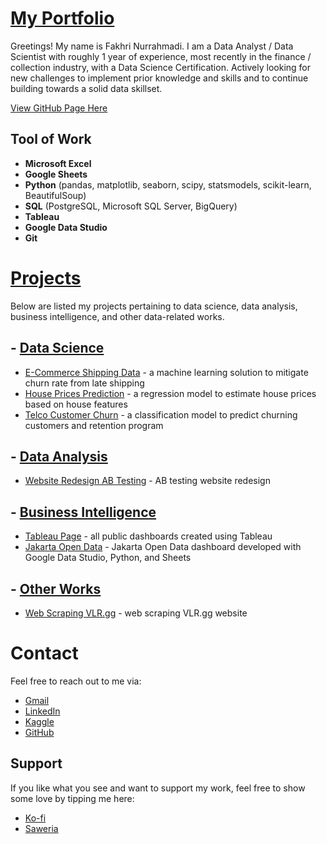 # [My Portfolio](https://fnurrahmadi.github.io/data-portfolio/)

Greetings! My name is Fakhri Nurrahmadi.
I am a Data Analyst / Data Scientist with roughly 1 year of experience, most recently in the finance /
collection industry, with a Data Science Certification. Actively looking for new challenges to implement prior
knowledge and skills and to continue building towards a solid data skillset.

[View GitHub Page Here](https://fnurrahmadi.github.io/data-portfolio/)

## Tool of Work
- **Microsoft Excel**
- **Google Sheets**
- **Python** (pandas, matplotlib, seaborn, scipy, statsmodels, scikit-learn, BeautifulSoup)
- **SQL** (PostgreSQL, Microsoft SQL Server, BigQuery)
- **Tableau**
- **Google Data Studio**
- **Git**

# [Projects](https://github.com/fnurrahmadi/data-portfolio)
Below are listed my projects pertaining to data science, data analysis, business intelligence, and other data-related works.

## - [Data Science](https://github.com/fnurrahmadi/data-portfolio/tree/main/Data%20Science)
- [E-Commerce Shipping Data](https://github.com/fnurrahmadi/data-portfolio/tree/main/Data%20Science/E-Commerce%20Shipping%20Data) - a machine learning solution to mitigate churn rate from late shipping
- [House Prices Prediction](https://github.com/fnurrahmadi/data-portfolio/tree/main/Data%20Science/House%20Prices%20Prediction) - a regression model to estimate house prices based on house features
- [Telco Customer Churn](https://github.com/fnurrahmadi/data-portfolio/tree/main/Data%20Science/Telco%20Customer%20Churn) - a classification model to predict churning customers and retention program

## - [Data Analysis](https://github.com/fnurrahmadi/data-portfolio/tree/main/Data%20Analysis)
- [Website Redesign AB Testing](https://github.com/fnurrahmadi/data-portfolio/tree/main/Data%20Analysis/Website%20Redesign%20AB%20Testing) - AB testing website redesign

## - [Business Intelligence](https://github.com/fnurrahmadi/data-portfolio/tree/main/Business%20Intelligence)
- [Tableau Page](https://public.tableau.com/app/profile/fakhri.nurrahmadi) - all public dashboards created using Tableau
- [Jakarta Open Data](https://github.com/fnurrahmadi/data-portfolio/tree/main/Business%20Intelligence/Jakarta%20Open%20Data) - Jakarta Open Data dashboard developed with Google Data Studio, Python, and Sheets

## - [Other Works](https://github.com/fnurrahmadi/data-portfolio/tree/main/Other%20Projects)
- [Web Scraping VLR.gg](https://github.com/fnurrahmadi/data-portfolio/tree/main/Other%20Projects/Web%20Scraping/vlrgg%20Unofficial%20REST%20API%20-%20updated) - web scraping VLR.gg website

# Contact
Feel free to reach out to me via:
- [Gmail](mailto:fnurrahmadi@gmail.com)
- [LinkedIn](https://www.linkedin.com/in/fnurrahmadi/)
- [Kaggle](https://www.kaggle.com/hidious)
- [GitHub](https://github.com/fnurrahmadi)

## Support
If you like what you see and want to support my work, feel free to show some love by tipping me here:
- [Ko-fi](https://ko-fi.com/fnurrahmadi)
- [Saweria](https://saweria.co/hidious)